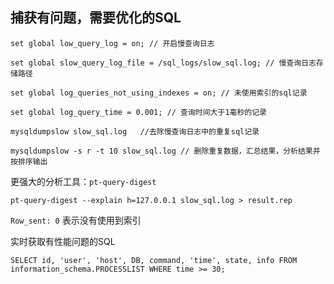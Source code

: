 ## 捕获有问题，需要优化的SQL

`
set global low_query_log = on; // 开启慢查询日志
`

`
set global slow_query_log_file = /sql_logs/slow_sql.log; // 慢查询日志存储路径
`

`
set global log_queries_not_using_indexes = on; // 未使用索引的sql记录
`

`
set global log_query_time = 0.001; // 查询时间大于1毫秒的记录
`


`
mysqldumpslow slow_sql.log   //去除慢查询日志中的重复sql记录
`

`
mysqldumpslow -s r -t 10 slow_sql.log // 删除重复数据，汇总结果，分析结果并按排序输出
`

更强大的分析工具：`pt-query-digest`

`
pt-query-digest --explain h=127.0.0.1 slow_sql.log > result.rep
`

`Row_sent: 0` 表示没有使用到索引


实时获取有性能问题的SQL
```
SELECT id, 'user', 'host', DB, command, 'time', state, info FROM information_schema.PROCESSLIST WHERE time >= 30;
```